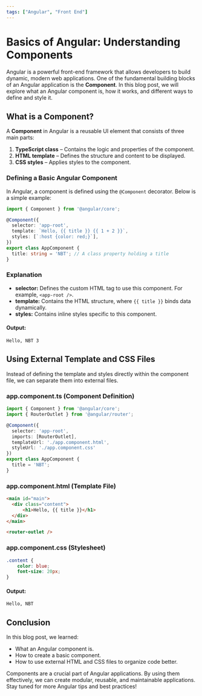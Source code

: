 ```yaml
---
tags: ["Angular", "Front End"]
---
```


# Basics of Angular: Understanding Components

<!--markdownlint-disable MD024-->

Angular is a powerful front-end framework that allows developers to build dynamic, modern web
applications. One of the fundamental building blocks of an Angular application is the **Component**.
In this blog post, we will explore what an Angular component is, how it works, and different ways to
define and style it.

<!--truncate-->

## What is a Component?

A **Component** in Angular is a reusable UI element that consists of three main parts:

1. **TypeScript class** – Contains the logic and properties of the component.
2. **HTML template** – Defines the structure and content to be displayed.
3. **CSS styles** – Applies styles to the component.

### Defining a Basic Angular Component

In Angular, a component is defined using the `@Component` decorator. Below is a simple example:

```ts
import { Component } from '@angular/core';

@Component({
  selector: 'app-root',
  template: `Hello, {{ title }} {{ 1 + 2 }}`,
  styles: [`:host {color: red;}`],
})
export class AppComponent {
  title: string = 'NBT'; // A class property holding a title
}
```

### Explanation

- **selector:** Defines the custom HTML tag to use this component. For example, `<app-root />`.
- **template:** Contains the HTML structure, where `{{ title }}` binds data dynamically.
- **styles:** Contains inline styles specific to this component.

#### **Output:**

```text
Hello, NBT 3
```

## Using External Template and CSS Files

Instead of defining the template and styles directly within the component file, we can separate them
into external files.

### **app.component.ts** (Component Definition)

```ts
import { Component } from '@angular/core';
import { RouterOutlet } from '@angular/router';

@Component({
  selector: 'app-root',
  imports: [RouterOutlet],
  templateUrl: './app.component.html',
  styleUrl: './app.component.css'
})
export class AppComponent {
  title = 'NBT';
}
```

### **app.component.html** (Template File)

```html
<main id="main">
  <div class="content">
      <h1>Hello, {{ title }}</h1>      
  </div>
</main>

<router-outlet />
```

### **app.component.css** (Stylesheet)

```css
.content {
    color: blue;
    font-size: 20px;
}
```

#### **Output:**

```text
Hello, NBT
```

## Conclusion

In this blog post, we learned:

- What an Angular component is.
- How to create a basic component.
- How to use external HTML and CSS files to organize code better.

Components are a crucial part of Angular applications. By using them effectively, we can create modular,
reusable, and maintainable applications. Stay tuned for more Angular tips and best practices!
